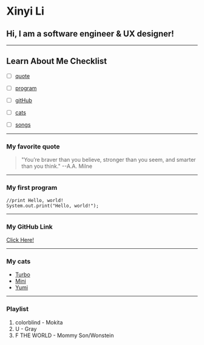 # Xinyi Li #

## **Hi, I am a software engineer & UX designer!** ##


----


## Learn About Me Checklist ##
- [ ] [quote](#My-favorite-quote)
- [ ] [program](#My-first-program)
- [ ] [gitHub](#my-github-link)
- [ ] [cats](#My-cats)
- [ ] [songs](#Playlist)


----
### My favorite quote ###
> "You’re braver than you believe, stronger than you seem, and smarter than you think."    --A.A. Milne

----

### My first program ###
```
//print Hello, world!
System.out.print("Hello, world!");
```

----

### My GitHub Link ###
[Click Here!](https://github.com/xil111)

----

### My cats ###
- [Turbo](Turbo1.jpg)
- [Mini](Mini.jpg)
- [Yumi](Yumi.jpg)

----

### Playlist ###
1. colorblind - Mokita
2. U - Gray
3. F THE WORLD - Mommy Son/Wonstein